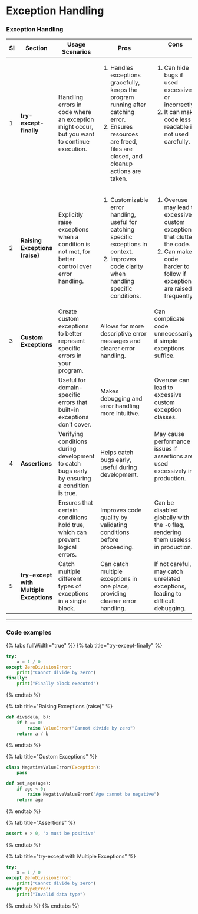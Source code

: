 # Exception Handling

### Exception Handling

<table><thead><tr><th width="53.746246337890625">SI</th><th width="114.17816162109375">Section</th><th>Usage Scenarios</th><th>Pros</th><th valign="top">Cons</th></tr></thead><tbody><tr><td>1</td><td><strong>try-except-finally</strong></td><td>Handling errors in code where an exception might occur, but you want to continue execution.</td><td><ol><li>Handles exceptions gracefully, keeps the program running after catching error.</li><li>Ensures resources are freed, files are closed, and cleanup actions are taken.</li></ol></td><td valign="top"><ol><li>Can hide bugs if used excessively or incorrectly.</li><li>It can make code less readable if not used carefully.</li></ol></td></tr><tr><td>2</td><td><strong>Raising Exceptions (raise)</strong></td><td>Explicitly raise exceptions when a condition is not met, for better control over error handling.</td><td><ol><li>Customizable error handling, useful for catching specific exceptions in context.</li><li>Improves code clarity when handling specific conditions.</li></ol></td><td valign="top"><ol><li>Overuse may lead to excessive custom exceptions that clutter the code.</li><li>Can make code harder to follow if exceptions are raised frequently.</li></ol></td></tr><tr><td>3</td><td><strong>Custom Exceptions</strong></td><td>Create custom exceptions to better represent specific errors in your program.</td><td>Allows for more descriptive error messages and clearer error handling.</td><td valign="top">Can complicate code unnecessarily if simple exceptions suffice.</td></tr><tr><td></td><td></td><td>Useful for domain-specific errors that built-in exceptions don't cover.</td><td>Makes debugging and error handling more intuitive.</td><td valign="top">Overuse can lead to excessive custom exception classes.</td></tr><tr><td>4</td><td><strong>Assertions</strong></td><td>Verifying conditions during development to catch bugs early by ensuring a condition is true.</td><td>Helps catch bugs early, useful during development.</td><td valign="top">May cause performance issues if assertions are used excessively in production.</td></tr><tr><td></td><td></td><td>Ensures that certain conditions hold true, which can prevent logical errors.</td><td>Improves code quality by validating conditions before proceeding.</td><td valign="top">Can be disabled globally with the <code>-O</code> flag, rendering them useless in production.</td></tr><tr><td>5</td><td><strong>try-except with Multiple Exceptions</strong></td><td>Catch multiple different types of exceptions in a single block.</td><td>Can catch multiple exceptions in one place, providing cleaner error handling.</td><td valign="top">If not careful, may catch unrelated exceptions, leading to difficult debugging.</td></tr></tbody></table>

***

### Code examples

{% tabs fullWidth="true" %}
{% tab title="try-except-finally" %}
```python
try:
    x = 1 / 0
except ZeroDivisionError:
    print("Cannot divide by zero")
finally:
    print("Finally block executed")
```
{% endtab %}

{% tab title="Raising Exceptions (raise)" %}
```python
def divide(a, b):
    if b == 0:
        raise ValueError("Cannot divide by zero")
    return a / b
```
{% endtab %}

{% tab title="Custom Exceptions" %}
```python
class NegativeValueError(Exception):
    pass

def set_age(age):
    if age < 0:
        raise NegativeValueError("Age cannot be negative")
    return age
```
{% endtab %}

{% tab title="Assertions" %}
```python
assert x > 0, "x must be positive"
```
{% endtab %}

{% tab title="try-except with Multiple Exceptions" %}
```python
try:
    x = 1 / 0
except ZeroDivisionError:
    print("Cannot divide by zero")
except TypeError:
    print("Invalid data type")

```
{% endtab %}
{% endtabs %}

###
